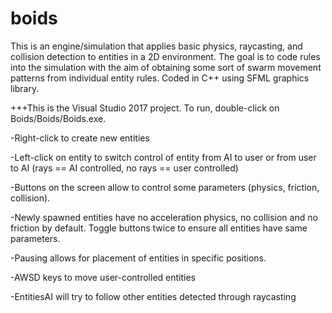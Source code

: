 # boids

This is an engine/simulation that applies basic physics, raycasting, and collision detection to entities in a 2D environment.
The goal is to code rules into the simulation with the aim of obtaining some sort of swarm movement patterns from individual entity rules.
Coded in C++ using SFML graphics library.



+++This is the Visual Studio 2017 project. To run, double-click on Boids/Boids/Boids.exe.



-Right-click to create new entities

-Left-click on entity to switch control of entity from AI to user or from user to AI (rays == AI controlled, no rays == user controlled)

-Buttons on the screen allow to control some parameters (physics, friction, collision). 

-Newly spawned entities have no acceleration physics, no collision and no friction by default. Toggle buttons twice to ensure all entities have same parameters.
 
-Pausing allows for placement of entities in specific positions.

-AWSD keys to move user-controlled entities

-EntitiesAI will try to follow other entities detected through raycasting

